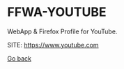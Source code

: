 # FFWA-YOUTUBE
 
 WebApp & Firefox Profile for YouTube.
 
 SITE: https://www.youtube.com

 [Go back](https://portable-linux-apps.github.io/apps.html)
